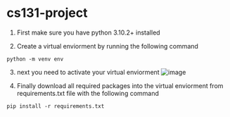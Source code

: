 # cs131-project

1) First make sure you have python 3.10.2+ installed

2) Create a virtual enviorment by running the following command
```
python -m venv env
```
3) next you need to activate your virtual enviorment
![image](https://user-images.githubusercontent.com/1534805/235315579-7cb65531-3c5c-49d1-8bb4-48b5ec9572cb.png)

4) Finally download all required packages into the virtual enviorment from requirements.txt file with the following command
```
pip install -r requirements.txt
```
